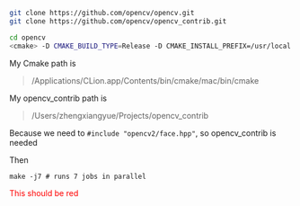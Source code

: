 ```bash
git clone https://github.com/opencv/opencv.git
git clone https://github.com/opencv/opencv_contrib.git
```

```bash
cd opencv
<cmake> -D CMAKE_BUILD_TYPE=Release -D CMAKE_INSTALL_PREFIX=/usr/local -DOPENCV_EXTRA_MODULES_PATH=<opencv_contrib>/modules ..
```

My Cmake path is 

> /Applications/CLion.app/Contents/bin/cmake/mac/bin/cmake

My opencv_contrib path is 

> /Users/zhengxiangyue/Projects/opencv_contrib

Because we need to `#include "opencv2/face.hpp"`,  so opencv_contrib is needed

Then

```
make -j7 # runs 7 jobs in parallel
```
<span style="color:red">This should be red</span>

